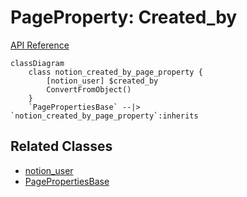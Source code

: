 # PageProperty: Created_by

[API Reference](https://developers.notion.com/reference/page-property-values#created-by)

```mermaid
classDiagram
    class notion_created_by_page_property {
        [notion_user] $created_by
        ConvertFromObject()
    }
    `PagePropertiesBase` --|> `notion_created_by_page_property`:inherits
```

## Related Classes

- [notion_user](../../User/01_user.md)
- [PagePropertiesBase](./00_pp_base.md)
